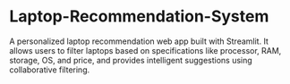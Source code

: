 # Laptop-Recommendation-System
A personalized laptop recommendation web app built with Streamlit. It allows users to filter laptops based on specifications like processor, RAM, storage, OS, and price, and provides intelligent suggestions using collaborative filtering.
